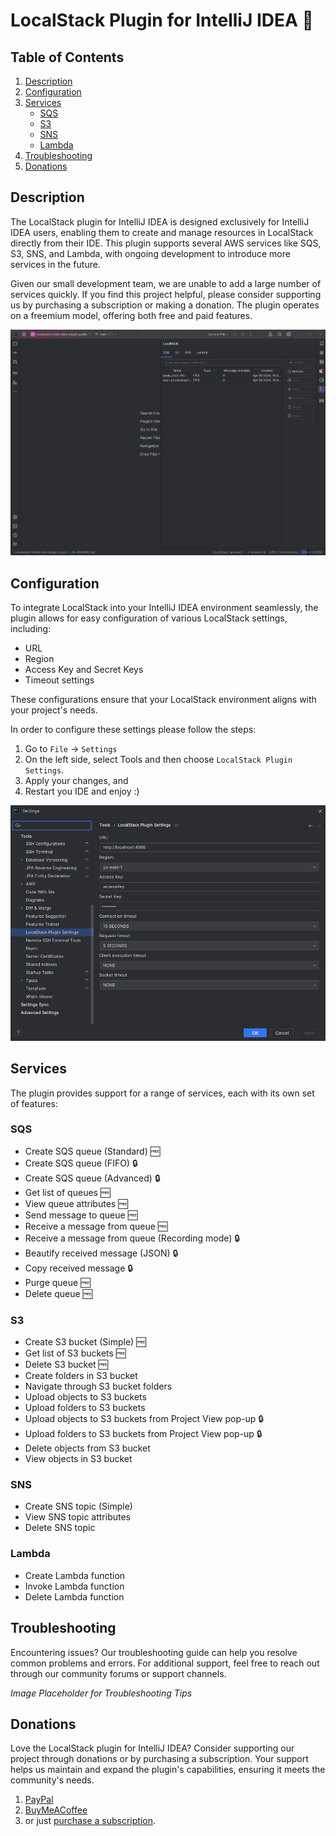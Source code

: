 # LocalStack Plugin for IntelliJ IDEA 🚀
## Table of Contents
1. [Description](#description)
2. [Configuration](#configuration)
3. [Services](#services)
    - [SQS](#sqs)
    - [S3](#s3)
    - [SNS](#sns)
    - [Lambda](#lambda)
4. [Troubleshooting](#troubleshooting)
5. [Donations](#donations)

## Description
The LocalStack plugin for IntelliJ IDEA is designed exclusively for IntelliJ IDEA users, enabling them to create and 
manage resources in LocalStack directly from their IDE. This plugin supports several AWS services like SQS, S3, SNS, 
and Lambda, with ongoing development to introduce more services in the future. 

Given our small development team, we are unable to add a large number of services quickly. If you find this project 
helpful, please consider supporting us by purchasing a subscription or making a donation. The plugin operates on a 
freemium model, offering both free and paid features.

![test](./images/plugin_general.png)

## Configuration
To integrate LocalStack into your IntelliJ IDEA environment seamlessly, the plugin allows for easy configuration 
of various LocalStack settings, including:
- URL
- Region
- Access Key and Secret Keys
- Timeout settings

These configurations ensure that your LocalStack environment aligns with your project's needs.

In order to configure these settings please follow the steps:
1. Go to `File` -> `Settings`
2. On the left side, select Tools and then choose `LocalStack Plugin Settings`.
3. Apply your changes, and
4. Restart you IDE and enjoy :)

![test](./images/configuration.png)

## Services
The plugin provides support for a range of services, each with its own set of features:

### SQS
- Create SQS queue (Standard) 🆓
- Create SQS queue (FIFO) 🔒
- Create SQS queue (Advanced) 🔒
- Get list of queues 🆓
- View queue attributes 🆓
- Send message to queue 🆓
- Receive a message from queue 🆓
- Receive a message from queue (Recording mode) 🔒
- Beautify received message (JSON) 🔒
- Copy received message 🔒
- Purge queue 🆓
- Delete queue 🆓

### S3
- Create S3 bucket (Simple) 🆓
- Get list of S3 buckets 🆓
- Delete S3 bucket 🆓
- Create folders in S3 bucket
- Navigate through S3 bucket folders
- Upload objects to S3 buckets
- Upload folders to S3 buckets
- Upload objects to S3 buckets from Project View pop-up 🔒
- Upload folders to S3 buckets from Project View pop-up 🔒
- Delete objects from S3 bucket
- View objects in S3 bucket

### SNS
- Create SNS topic (Simple)
- View SNS topic attributes
- Delete SNS topic

### Lambda
- Create Lambda function
- Invoke Lambda function
- Delete Lambda function

## Troubleshooting
Encountering issues? Our troubleshooting guide can help you resolve common problems and errors. For additional support, feel free to reach out through our community forums or support channels.

_Image Placeholder for Troubleshooting Tips_

## Donations
Love the LocalStack plugin for IntelliJ IDEA? Consider supporting our project through donations or by purchasing a subscription. Your support helps us maintain and expand the plugin's capabilities, ensuring it meets the community's needs.

1. [PayPal](https://www.paypal.com/donate/?hosted_button_id=Y3KMBWW4WVESS)
2. [BuyMeACoffee](https://www.buymeacoffee.com/dmytro.kozhanov)
3. or just [purchase a subscription](https://plugins.jetbrains.com/plugin/22223-localstack-integrator/pricing#tabs).

